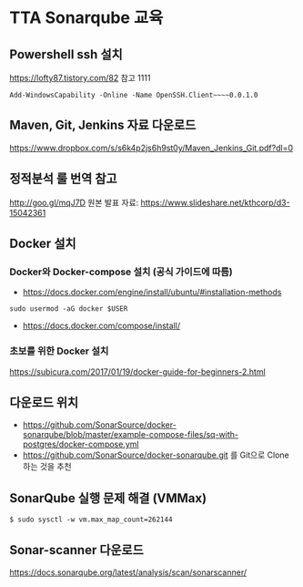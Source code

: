 # TTA Sonarqube 교육

## Powershell ssh 설치
https://lofty87.tistory.com/82  참고
1111
```
Add-WindowsCapability -Online -Name OpenSSH.Client~~~~0.0.1.0
```


## Maven, Git, Jenkins 자료 다운로드

https://www.dropbox.com/s/s6k4p2js6h9st0y/Maven_Jenkins_Git.pdf?dl=0


## 정적분석 룰 번역 참고
http://goo.gl/mqJ7D
원본 발표 자료: https://www.slideshare.net/kthcorp/d3-15042361


## Docker 설치
### Docker와 Docker-compose 설치 (공식 가이드에 따름)
- https://docs.docker.com/engine/install/ubuntu/#installation-methods
```
sudo usermod -aG docker $USER
```
- https://docs.docker.com/compose/install/

### 초보를 위한 Docker 설치
https://subicura.com/2017/01/19/docker-guide-for-beginners-2.html


## 다운로드 위치
- https://github.com/SonarSource/docker-sonarqube/blob/master/example-compose-files/sq-with-postgres/docker-compose.yml
- https://github.com/SonarSource/docker-sonarqube.git 를 Git으로 Clone 하는 것을 추천

## SonarQube 실행 문제 해결 (VMMax)
```
$ sudo sysctl -w vm.max_map_count=262144
```

## Sonar-scanner 다운로드
https://docs.sonarqube.org/latest/analysis/scan/sonarscanner/
